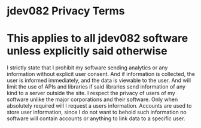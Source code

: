 # jdev082 Privacy Terms
# This applies to all jdev082 software unless explicitly said otherwise

I strictly state that I prohibit my software sending analytics or any information without explicit user consent. And if information is collected, the user is informed immediately, and the data is viewable to the user. And will limit the use of APIs and libraries if said libraries send information of any kind to a server outside the site. I respect the privacy of users of my software unlike the major corporations and their software. Only when absolutely required will I request a users information. Accounts are used to store user information, since I do not want to behold such information no software will contain accounts or anything to link data to a specific user.
